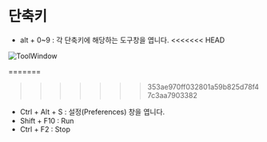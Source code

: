 # 단축키

- alt + 0~9 : 각 단축키에 해당하는 도구창을 엽니다.
<<<<<<< HEAD

![ToolWindow](.TIL\image\Settings.PNG)

=======
>>>>>>> 353ae970ff032801a59b825d78f47c3aa7903382
- Ctrl + Alt + S : 설정(Preferences) 창을 엽니다.
- Shift + F10 : Run
- Ctrl + F2 : Stop
